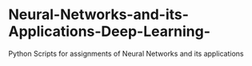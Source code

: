 # Neural-Networks-and-its-Applications-Deep-Learning-
Python Scripts for assignments of Neural Networks and its applications
